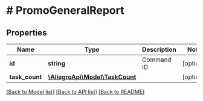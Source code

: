 # # PromoGeneralReport

## Properties

Name | Type | Description | Notes
------------ | ------------- | ------------- | -------------
**id** | **string** | Command ID | [optional]
**task_count** | [**\AllegroApi\Model\TaskCount**](TaskCount.md) |  | [optional]

[[Back to Model list]](../../README.md#models) [[Back to API list]](../../README.md#endpoints) [[Back to README]](../../README.md)
